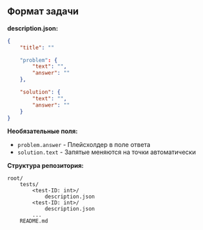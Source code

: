 
## Формат задачи
**description.json:**
```json
{
    "title": ""

    "problem": {
        "text": "",
        "answer": ""
    },

    "solution": {
        "text": "",
        "answer": ""
    }
}
```

**Необязательные поля:**
- `problem.answer` - Плейсхолдер в поле ответа
- `solution.text` - Запятые меняются на точки автоматически

**Структура репозитория:**
```
root/
    tests/
        <test-ID: int>/
            description.json
        <test-ID: int>/
            description.json
        ...
    README.md
```
